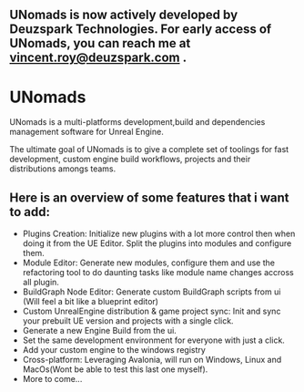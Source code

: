 ## UNomads is now actively developed by Deuzspark Technologies. For early access of UNomads, you can reach me at vincent.roy@deuzspark.com .

# UNomads
UNomads is a multi-platforms development,build and dependencies management software for Unreal Engine.

The ultimate goal of UNomads is to give a complete set of toolings for fast development, custom engine build workflows, projects and their distributions amongs teams.

## Here is an overview of some features that i want to add:
- Plugins Creation: Initialize new plugins with a lot more control then when doing it from the UE Editor. Split the plugins into modules and configure them.
- Module Editor: Generate new modules, configure them and use the refactoring tool to do daunting tasks like module name changes accross all plugin.
- BuildGraph Node Editor: Generate custom BuildGraph scripts from ui (Will feel a bit like a blueprint editor)
- Custom UnrealEngine distribution & game project sync: Init and sync your prebuilt UE version and projects with a single click.
- Generate a new Engine Build from the ui.
- Set the same development environment for everyone with just a click.
- Add your custom engine to the windows registry
- Cross-platform: Leveraging Avalonia, will run on Windows, Linux and MacOs(Wont be able to test this last one myself).
- More to come...
